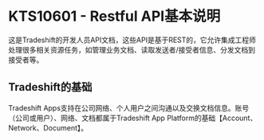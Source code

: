 # KTS10601 - Restful API基本说明

这是Tradeshift的开发人员API文档，这些API是基于REST的，它允许集成工程师处理很多相关资源任务，如管理业务文档、读取发送者/接受者信息、分发文档到接受者等。

## Tradeshift的基础

Tradeshift Apps支持在公司网络、个人用户之间沟通以及交换文档信息。账号（公司或用户）、网络、文档都属于Tradeshift App Platform的基础【Account、Network、Document】。

